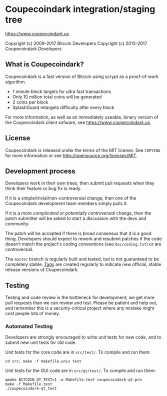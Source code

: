 Coupecoindark integration/staging tree
================================

https://www.coupecoindark.us

Copyright (c) 2009-2017 Bitcoin Developers
Copyright (c) 2013-2017 Coupecoindark Developers

What is Coupecoindark?
----------------

Coupecoindark is a fast version of Bitcoin using scrypt as a proof-of-work algorithm.
 - 1 minute block targets for ultra fast transactions
 - Only 10 million total coins will be generated
 - 2 coins per block
 - SplashGuard retargets difficulty after every block

For more information, as well as an immediately useable, binary version of
the Coupecoindark client sofware, see https://www.coupecoindark.us.

License
-------

Coupecoindark is released under the terms of the MIT license. See `COPYING` for more
information or see http://opensource.org/licenses/MIT.

Development process
-------------------

Developers work in their own trees, then submit pull requests when they think
their feature or bug fix is ready.

If it is a simple/trivial/non-controversial change, then one of the Coupecoindark
development team members simply pulls it.

If it is a *more complicated or potentially controversial* change, then the patch
submitter will be asked to start a discussion with the devs and community.

The patch will be accepted if there is broad consensus that it is a good thing.
Developers should expect to rework and resubmit patches if the code doesn't
match the project's coding conventions (see `doc/coding.txt`) or are
controversial.

The `master` branch is regularly built and tested, but is not guaranteed to be
completely stable. [Tags](https://github.com/coupecoindark-project/coupecoindark/tags) are created
regularly to indicate new official, stable release versions of Coupecoindark.

Testing
-------

Testing and code review is the bottleneck for development; we get more pull
requests than we can review and test. Please be patient and help out, and
remember this is a security-critical project where any mistake might cost people
lots of money.

### Automated Testing

Developers are strongly encouraged to write unit tests for new code, and to
submit new unit tests for old code.

Unit tests for the core code are in `src/test/`. To compile and run them:

    cd src; make -f makefile.unix test

Unit tests for the GUI code are in `src/qt/test/`. To compile and run them:

    qmake BITCOIN_QT_TEST=1 -o Makefile.test coupecoindark-qt.pro
    make -f Makefile.test
    ./coupecoindark-qt_test

